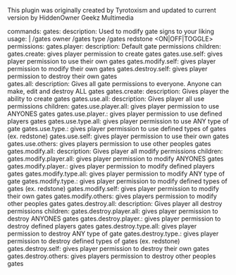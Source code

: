 This plugin was originally created by Tyrotoxism and updated to current version by HiddenOwner Geekz Multimedia

commands:
    gates:
        description: Used to modify gate signs to your liking
        usage: |
            /gates owner <player>
            /gates type <type>
            /gates redstone <ON|OFF|TOGGLE>
permissions:
    gates.player:
        description: Default gate permissions
            children:
                gates.create: gives player permission to create gates
                gates.use.self: gives player permission to use their own gates
                gates.modify.self: gives player permission to modify their own gates
                gates.destroy.self: gives player permission to destroy their own gates         
    gates.all: 
        description: Gives all gate permissions to everyone. Anyone can make, edit and destroy ALL gates
    gates.create:
        description: Gives player the ability to create gates
    gates.use.all:
        description: Gives player all use permissions
            children:
                gates.use.player.all: gives player permission to use ANYONES gates
                gates.use.player.<player>: gives player permission to use defined players gates
                gates.use.type.all: gives player permission to use ANY type of gate
                gates.use.type.<type>: gives player permission to use defined types of gates (ex. redstone)
                gates.use.self: gives player permission to use their own gates
                gates.use.others: gives players permission to use other peoples gates 
    gates.modify.all:
        description: Gives player all modify permissions
            children:
                gates.modify.player.all: gives player permission to modify ANYONES gates
                gates.modify.player.<player>: gives player permission to modify defined players gates
                gates.modify.type.all: gives player permission to modify ANY type of gate
                gates.modify.type.<type>: gives player permission to modify defined types of gates (ex. redstone)
                gates.modify.self: gives player permission to modify their own gates
                gates.modify.others: gives players permission to modify other peoples gates
    gates.destroy.all:
        description: Gives player all destroy permissions
            children:
                gates.destroy.player.all: gives player permission to destroy ANYONES gates
                gates.destroy.player.<player>: gives player permission to destroy defined players gates
                gates.destroy.type.all: gives player permission to destroy ANY type of gate
                gates.destroy.type.<type>: gives player permission to destroy defined types of gates (ex. redstone)
                gates.destroy.self: gives player permission to destroy their own gates
                gates.destroy.others: gives players permission to destroy other peoples gates
